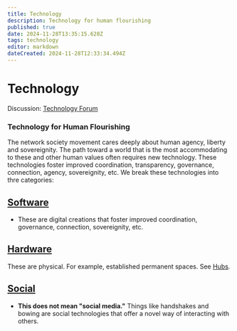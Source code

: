 ```yaml
---
title: Technology
description: Technology for human flourishing
published: true
date: 2024-11-28T13:35:15.628Z
tags: technology
editor: markdown
dateCreated: 2024-11-28T12:33:34.494Z
---
```


# Technology
Discussion: [Technology Forum](https://forum.sove.re/forum/category/6/technology)

### Technology for Human Flourishing
The network society movement cares deeply about human agency, liberty and sovereignity. The path toward a world that is the most accommodating to these and other human values often requires new technology. These technologies foster improved coordination, transparency, governance, connection, agency, sovereignity, etc. We break these technologies into thre categories:


## [Software](/Technology/Software)
* These are digital creations that foster improved coordination, governance, connection, sovereignity, etc.

## [Hardware](/Technology/Hardware)
These are physical. For example, established permanent spaces. See [Hubs](/Technology/Hardware/Hubs).

## [Social](/Technology/Social)
* **This does not mean "social media."** Things like handshakes and bowing are social technologies that offer a novel way of interacting with others.